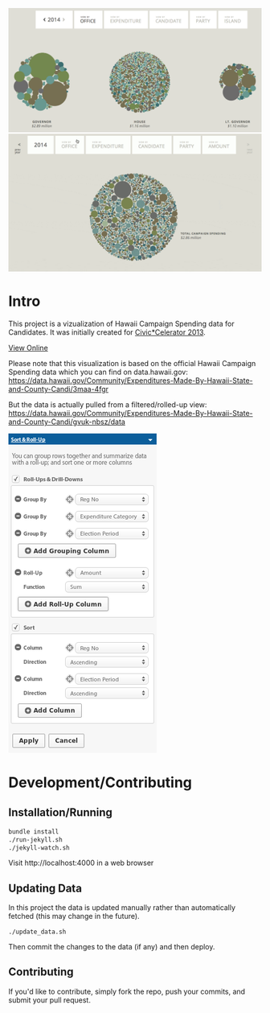 [![Vizualization Screenshot](_jekyll/images/viz-screenshot.png "Vizualization Screenshot")](http://viz.hawaiicampaignspending.com)
[![Vizualization Gif](_jekyll/images/screenshot.gif "Vizualization Gif")](http://viz.hawaiicampaignspending.com)

# Intro
This project is a vizualization of Hawaii Campaign Spending data for Candidates. It was initially created for [Civic*Celerator 2013](http://civic.celerator.org/).

[View Online](http://viz.hawaiicampaignspending.com)

Please note that this visualization is based on the official Hawaii Campaign
Spending data which you can find on data.hawaii.gov:
https://data.hawaii.gov/Community/Expenditures-Made-By-Hawaii-State-and-County-Candi/3maa-4fgr

But the data is actually pulled from a filtered/rolled-up view:
https://data.hawaii.gov/Community/Expenditures-Made-By-Hawaii-State-and-County-Candi/gvuk-nbsz/data

![Socrata Filter Settings](_jekyll/images/socrata_filter_settings.png "Socrata Filter Settings")

# Development/Contributing

## Installation/Running

    bundle install
    ./run-jekyll.sh
    ./jekyll-watch.sh

Visit http://localhost:4000 in a web browser

## Updating Data

In this project the data is updated manually rather than automatically fetched (this may change in the future).

    ./update_data.sh

Then commit the changes to the data (if any) and then deploy.

## Contributing

If you'd like to contribute, simply fork the repo, push your commits, and submit your pull request.

